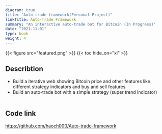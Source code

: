 ```yaml
---
diagram: true
title: "Auto-trade framework(Personal Project)"
linkTitle: Auto-Trade Framework
summary: "An interactive auto-trade bot for Bitcoin (In Progress)"
date: "2021-11-01"
type: book
weight: 4
---
```

{{< figure src="featured.png" >}}
{{< toc hide_on="xl" >}}
## Describtion
- Build a iterative web showing Bitcoin price and other features like different strategy indicators and buy and sell features
- Build an auto-trade bot with a simple strategy (super trend indicator)
<br></br>
## Code link

<u>https://github.com/haoch000/Auto-trade-framework</u>
<br></br>